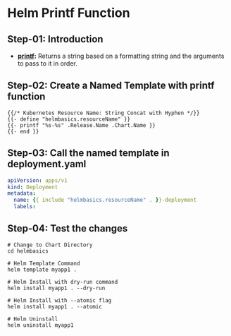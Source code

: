 # Helm Printf Function

## Step-01: Introduction
- **[printf](https://helm.sh/docs/chart_template_guide/function_list/#printf):** Returns a string based on a formatting string and the arguments to pass to it in order.


## Step-02: Create a Named Template with printf function
```t
{{/* Kubernetes Resource Name: String Concat with Hyphen */}}
{{- define "helmbasics.resourceName" }}
{{- printf "%s-%s" .Release.Name .Chart.Name }}
{{- end }}
```

## Step-03: Call the named template in deployment.yaml
```yaml
apiVersion: apps/v1
kind: Deployment
metadata:
  name: {{ include "helmbasics.resourceName" . }}-deployment 
  labels:
```

## Step-04: Test the changes
```t
# Change to Chart Directory 
cd helmbasics

# Helm Template Command
helm template myapp1 .

# Helm Install with dry-run command
helm install myapp1 . --dry-run

# Helm Install with --atomic flag
helm install myapp1 . --atomic

# Helm Uninstall
helm uninstall myapp1
```